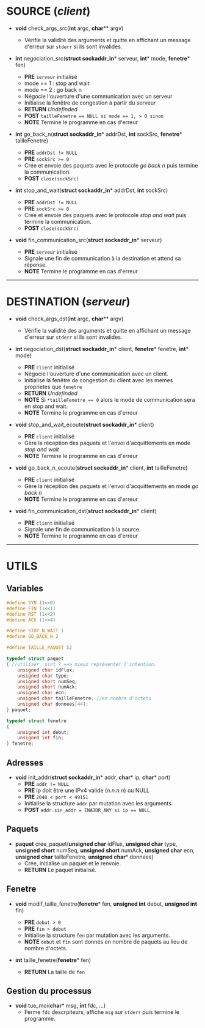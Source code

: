 # SOURCE (*client*)

* **void** check_args_src(**int** argc, **char**** argv)
	* Vérifie la validité des arguments et quitte en affichant un message d'erreur sur `stderr` si ils sont invalides.


* **int** negociation_src(**struct sockaddr_in*** serveur, **int*** mode, **fenetre*** fen)
	* **PRE** `serveur` initialisé
	* mode == 1 : stop and wait
	* mode == 2 : go back n
	* Négocie l'ouverture d'une communication avec un serveur
	* Initialise la fenêtre de congestion à partir du serveur
	* **RETURN** _Undefinded_
	* **POST** `tailleFenetre == NULL si mode == 1, > 0 sinon`
	* **NOTE** Termine le programme en cas d'erreur


* **int** go_back_n(**struct sockaddr_in*** addrDst, **int** sockSrc, **fenetre*** tailleFenetre)
	* **PRE** `addrDst != NULL`
	* **PRE** `sockSrc >= 0`
	* Crée et envoie des paquets avec le protocole *go back n* puis termine la communication.
	* **POST** `close(sockSrc)`


* **int** stop_and_wait(**struct sockaddr_in*** addrDst, **int** sockSrc)
	* **PRE** `addrDst != NULL`
	* **PRE** `sockSrc >= 0`
	* Crée et envoie des paquets avec le protocole *stop and wait* puis termine la communication.
	* **POST** `close(sockSrc)`


* **void** fin_communication_src(**struct sockaddr_in*** serveur)
	* **PRE** `serveur` initialisé
	* Signale une fin de communication à la destination et attend sa réponse.
	* **NOTE** Termine le programme en cas d'erreur
---
# DESTINATION (*serveur*)

* **void** check_args_dst(**int** argc, **char**** argv)
	* Vérifie la validité des arguments et quitte en affichant un message d'erreur sur `stderr` si ils sont invalides.


* **int** negociation_dst(**struct sockaddr_in*** client, **fenetre*** fenetre, **int*** mode)
	* **PRE** `client` initialisé
	* Négocie l'ouverture d'une communication avec un client.
	* Initialise la fenêtre de congestion du client avec les memes proprietes que `fenetre`
	* **RETURN** _Undefinded_
	* **NOTE** Si `*tailleFenetre == 0` alors le mode de communication sera en stop and wait.
	* **NOTE** Termine le programme en cas d'erreur


* **void** stop_and_wait_ecoute(**struct sockaddr_in*** client)
	* **PRE** `client` initialisé
	* Gère la réception des paquets et l'envoi d'acquittements en mode *stop and wait*
	* **NOTE** Termine le programme en cas d'erreur


* **void** go_back_n_ecoute(**struct sockaddr_in*** client, **int** tailleFenetre)
	* **PRE** `client` initialisé
	* Gère la réception des paquets et l'envoi d'acquittements en mode *go back n*
	* **NOTE** Termine le programme en cas d'erreur


* **void** fin_communication_dst(**struct sockaddr_in*** client)
	* **PRE** `client` initialisé
	* Signale une fin de communication à la source.
	* **NOTE** Termine le programme en cas d'erreur
---
# UTILS

## Variables

```c
#define SYN (1<<0)
#define FIN (1<<1)
#define RST (1<<2)
#define ACK (1<<4)

#define STOP_N_WAIT 1
#define GO_BACK_N 2

#define TAILLE_PAQUET 52

typedef struct paquet
{ //utiliser _uint ? ==> mieux représenter l'intention.
	unsigned char idFlux;
	unsigned char type;
	unsigned short numSeq;
	unsigned short numAck;
	unsigned char ecn;
	unsigned char tailleFenetre; //en nombre d'octets
	unsigned char donnees[44];
} paquet;

typedef struct fenetre
{
	unsigned int debut;
	unsigned int fin;
} fenetre;
```

## Adresses

* **void** init_addr(**struct sockaddr_in*** addr, **char*** ip, **char*** port)
	* **PRE** `addr != NULL`
	* **PRE** ip doit être une IPv4 valide (*n.n.n.n*) ou NULL
	* **PRE** `2048 < port < 49151`
	* Initialise la structure `addr` par mutation avec les arguments.
	* **POST** `addr.sin_addr = INADDR_ANY si ip == NULL`

## Paquets



* **paquet** cree_paquet(**unsigned char** idFlux, **unsigned char** type, **unsigned short** numSeq, **unsigned short** numAck, **unsigned char** ecn, **unsigned char** tailleFenetre, **unsigned char*** donnees)
	* Crée, initialise un paquet et le renvoie.
	* **RETURN** Le paquet initialisé.

## Fenetre

* **void** modif_taille_fenetre(**fenetre*** fen, **unsigned int** debut, **unsigned int** fin)
	* **PRE** `debut > 0`
	* **PRE** `fin > debut`
	* Initialise la structure `fen` par mutation avec les arguments.
	* **NOTE** `debut` et `fin` sont donnés en nombre de paquets au lieu de nombre d'octets.


* **int** taille_fenetre(**fenetre*** fen)
	* **RETURN** La taille de `fen`

## Gestion du processus

* **void** tue_moi(**char*** msg, **int** fdc, ...)
	* Ferme `fdc` descrpiteurs, affiche `msg` sur `stderr` puis termine le programme.

